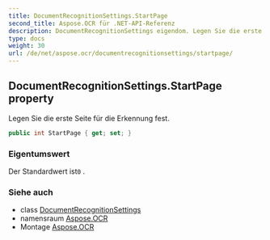 ```yaml
---
title: DocumentRecognitionSettings.StartPage
second_title: Aspose.OCR für .NET-API-Referenz
description: DocumentRecognitionSettings eigendom. Legen Sie die erste Seite für die Erkennung fest.
type: docs
weight: 30
url: /de/net/aspose.ocr/documentrecognitionsettings/startpage/
---
```

## DocumentRecognitionSettings.StartPage property

Legen Sie die erste Seite für die Erkennung fest.

```csharp
public int StartPage { get; set; }
```

### Eigentumswert

Der Standardwert ist`0` .

### Siehe auch

* class [DocumentRecognitionSettings](../)
* namensraum [Aspose.OCR](../../documentrecognitionsettings/)
* Montage [Aspose.OCR](../../../)


